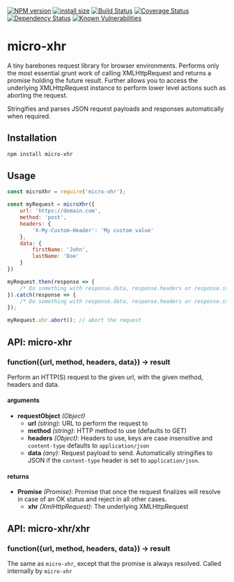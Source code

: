 [![NPM version](https://img.shields.io/npm/v/micro-xhr.svg?style=flat)](https://www.npmjs.org/package/micro-xhr)
[![install size](https://packagephobia.now.sh/badge?p=micro-xhr)](https://packagephobia.now.sh/result?p=micro-xhr)
[![Build Status](https://travis-ci.com/kasvtv/micro-xhr.svg?branch=master)](https://travis-ci.com/kasvtv/micro-xhr)
[![Coverage Status](https://coveralls.io/repos/github/kasvtv/micro-xhr/badge.svg?branch=master)](https://coveralls.io/github/kasvtv/micro-xhr?branch=master)
[![Dependency Status](https://david-dm.org/dwyl/esta.svg)](https://david-dm.org/dwyl/esta)
[![Known Vulnerabilities](https://snyk.io/test/github/dwyl/hapi-auth-jwt2/badge.svg?targetFile=package.json)](https://snyk.io/test/github/dwyl/hapi-auth-jwt2?targetFile=package.json)

# micro-xhr

A tiny barebones request library for browser environments. Performs only the most essential grunt work of calling XMLHttpRequest and returns a promise holding the future result. Further allows you to access the underlying XMLHttpRequest instance to perform lower level actions such as aborting the request.

Stringifies and parses JSON request payloads and responses automatically when required.

## Installation

```bash
npm install micro-xhr
```

## Usage

```js
const microXhr = require('micro-xhr');

const myRequest = microXhr({
    url: 'https://domain.com',
    method: 'post',
    headers: {
        'X-My-Custom-Header': 'My custom value'
    },
    data: {
        firstName: 'John',
        lastName: 'Doe'
    }
})

myRequest.then(response => {
    /* Do something with response.data, response.headers or response.status */
}).catch(response => {
    /* Do something with response.data, response.headers or response.status */
});

myRequest.xhr.abort(); // abort the request

```

## API: micro-xhr

### function({url, method, headers, data}) -> result

Perform an HTTP(S) request to the given url, with the given method, headers and data.

#### arguments
- **requestObject** *(Object)*
  - **url** *(string)*: URL to perform the request to
  - **method** *(string)*: HTTP method to use (defaults to GET)
  - **headers** *(Object)*: Headers to use, keys are case insensitive and `content-type` defaults to `application/json`
  - **data** *(any)*: Request payload to send. Automatically stringifies to JSON if the `content-type` header is set to `application/json`.

#### returns
- **Promise** *(Promise)*: Promise that once the request finalizes will resolve in case of an OK status and reject in all other cases.
  - **xhr** *(XmlHttpRequest)*: The underlying XMLHttpRequest

## API: micro-xhr/xhr

### function({url, method, headers, data}) -> result

The same as `micro-xhr`, except that the promise is always resolved. Called internally by `micro-xhr`
